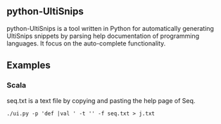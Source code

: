 ## python-UltiSnips

python-UltiSnips is a tool written in Python 
for automatically generating UltiSnips snippets 
by parsing help documentation of programming languages.
It focus on the auto-complete functionality.


## Examples

### Scala
seq.txt is a text file by copying and pasting the help page of Seq. 
```
./ui.py -p 'def |val ' -t '' -f seq.txt > j.txt
```
